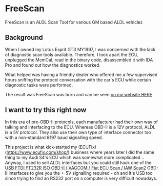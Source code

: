 # FreeScan
FreeScan is an ALDL Scan Tool for various GM based ALDL vehicles

## Background
When I owned my Lotus Esprit GT3 MY1997, I was concerned with the lack of diagnostic scan tools available. Therefore, I took apart the ECU, unplugged the MemCal, read in the binary code, disassembled it with IDA Pro and found out how the diagnostics worked.

What helped was having a friendly dealer who offered me a few supervised hours sniffing the protocol conversation with the car's ECU while certain diagnostic tasks were performed.

The result was FreeScan was born and can be seen [on my website HERE](https://www.andywhittaker.com/ecu/freescan/)

## I want to try this right now
In this era of pre-OBD-II protocols, each manufacturer had their own way of talking and interfacing to the ECU. Whereas OBD-II is a 12V protocol, ALDL is a 5V protocol. They also use their own type of interface connector too with a non-standard 8197 baud signalling speed.

This project is what kick-started my (ECUFix)(https://www.ecufix.com/shop/) business where years later I did the same thing to my Audi S4's ECU which was somewhat more complicated... Anyway, I used to sell ALDL interfaces but you could still hack one of the [USB FTDI FT232R ISO OBD-II / VAGCOM / Fiat ECU Scan / IAW Scan2](https://www.ecufix.com/shop/index.php?main_page=product_info&cPath=1&products_id=182) OBD-II interfaces to give you the +-5V signalling required - oh and it's USB too since trying to find an RS232 port on a computer is very difficult nowadays.

